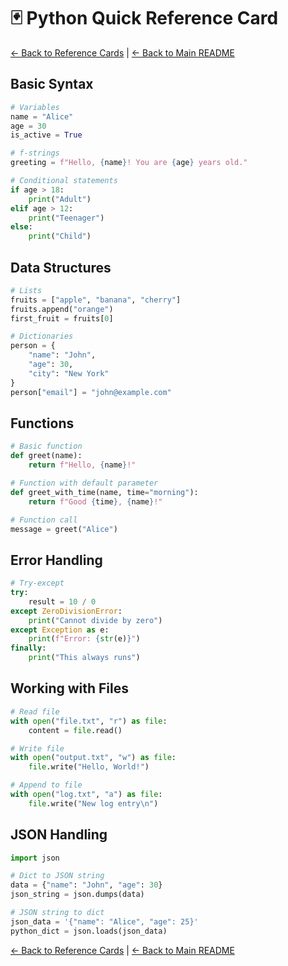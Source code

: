 # 🃏 Python Quick Reference Card

[← Back to Reference Cards](README.md) | [← Back to Main README](../README.md)

## Basic Syntax

```python
# Variables
name = "Alice"
age = 30
is_active = True

# f-strings
greeting = f"Hello, {name}! You are {age} years old."

# Conditional statements
if age > 18:
    print("Adult")
elif age > 12:
    print("Teenager")
else:
    print("Child")
```

## Data Structures

```python
# Lists
fruits = ["apple", "banana", "cherry"]
fruits.append("orange")
first_fruit = fruits[0]

# Dictionaries
person = {
    "name": "John",
    "age": 30,
    "city": "New York"
}
person["email"] = "john@example.com"
```

## Functions

```python
# Basic function
def greet(name):
    return f"Hello, {name}!"

# Function with default parameter
def greet_with_time(name, time="morning"):
    return f"Good {time}, {name}!"

# Function call
message = greet("Alice")
```

## Error Handling

```python
# Try-except
try:
    result = 10 / 0
except ZeroDivisionError:
    print("Cannot divide by zero")
except Exception as e:
    print(f"Error: {str(e)}")
finally:
    print("This always runs")
```

## Working with Files

```python
# Read file
with open("file.txt", "r") as file:
    content = file.read()

# Write file
with open("output.txt", "w") as file:
    file.write("Hello, World!")

# Append to file
with open("log.txt", "a") as file:
    file.write("New log entry\n")
```

## JSON Handling

```python
import json

# Dict to JSON string
data = {"name": "John", "age": 30}
json_string = json.dumps(data)

# JSON string to dict
json_data = '{"name": "Alice", "age": 25}'
python_dict = json.loads(json_data)
```

[← Back to Reference Cards](README.md) | [← Back to Main README](../README.md)